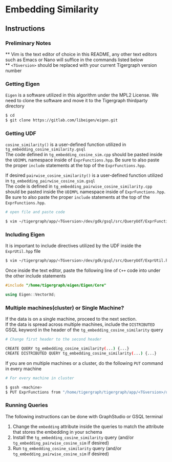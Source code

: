 # Embedding Similarity
## Instructions

### Preliminary Notes
**  Vim is the text editor of choice in this README, any other text editors such as Emacs or Nano will suffice in the commands listed below 
\
**  `<TGversion>` should be replaced with your current Tigergraph version number

### Getting Eigen
`Eigen` is a software utilized in this algorithm under the MPL2 License. We need to clone the software and move it to the Tigergraph thirdparty directory
```bash
$ cd
$ git clone https://gitlab.com/libeigen/eigen.git
```


### Getting UDF
`cosine_similarity()` is a user-defined function utilized in `tg_embedding_cosine_similarity.gsql` \
The code defined in `tg_embedding_cosine_sim.cpp` should be pasted inside the `UDIMPL` namespace inside of `ExprFunctions.hpp`. Be sure to also paste the proper `include` statements at the top of the `ExprFunctions.hpp`.

If desired `pairwise_cosine_similarity()` is a user-defined function utilized in `tg_embedding_pairwise_cosine_sim.gsql` \
The code is defined in `tg_embedding_pairwise_cosine_similarity.cpp` should be pasted inside the `UDIMPL` namespace inside of `ExprFunctions.hpp`. Be sure to also paste the proper `include` statements at the top of the `ExprFunctions.hpp`.
```bash
# open file and paste code

$ vim ~/tigergraph/app/<TGversion>/dev/gdk/gsql/src/QueryUdf/ExprFunctions.hpp
```

### Including Eigen
It is important to include directives utilized by the UDF inside the `ExprUtil.hpp` file
```bash
$ vim ~/tigergraph/app/<TGversion>/dev/gdk/gsql/src/QueryUdf/ExprUtil.hpp
```
Once inside the text editor, paste the following line of `C++` code into under the other include statements 
```c++
#include "/home/tigergraph/eigen/Eigen/Core"

using Eigen::VectorXd;
```

### Multiple machines(cluster) or Single Machine?
If the data is on a single machine, proceed to the next section.
\
If the data is spread across multiple machines, include the `DISTRIBUTED` GSQL keyword in the header of the `tg_embedding_cosine_similarity` query 
```bash
# Change first header to the second header

CREATE QUERY tg_embedding_cosine_similarity(...) {...}         
CREATE DISTRIBUTED QUERY tg_embedding_cosine_similarity(...) {...}
```

If you are on multiple machines or a cluster, do the following `PUT` command in every machine
```bash
# For every machine in cluster  

$ gssh <machine>
$ PUT ExprFunctions from "/home/tigergraph/tigergraph/app/<TGversion>/dev/gdk/gsql/src/QueryUdf/ExprFunctions.hpp"
```

### Running Queries
The following instructions can be done with GraphStudio or GSQL terminal
1. Change the `embedding` attribute inside the queries to match the attribute that stores the embedding in your schema
2. Install the `tg_embedding_cosine_similarity` query (and/or `tg_embedding_pairwise_cosine_sim` if desired)
2. Run `tg_embedding_cosine_similarity` query (and/or `tg_embedding_pairwise_cosine_sim` if desired)

